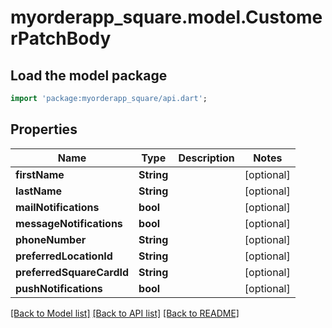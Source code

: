 # myorderapp_square.model.CustomerPatchBody

## Load the model package
```dart
import 'package:myorderapp_square/api.dart';
```

## Properties
Name | Type | Description | Notes
------------ | ------------- | ------------- | -------------
**firstName** | **String** |  | [optional] 
**lastName** | **String** |  | [optional] 
**mailNotifications** | **bool** |  | [optional] 
**messageNotifications** | **bool** |  | [optional] 
**phoneNumber** | **String** |  | [optional] 
**preferredLocationId** | **String** |  | [optional] 
**preferredSquareCardId** | **String** |  | [optional] 
**pushNotifications** | **bool** |  | [optional] 

[[Back to Model list]](../README.md#documentation-for-models) [[Back to API list]](../README.md#documentation-for-api-endpoints) [[Back to README]](../README.md)


